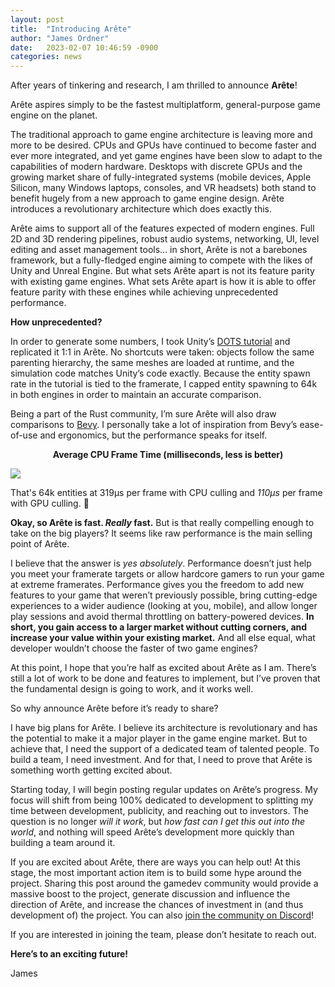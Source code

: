 ```yaml
---
layout: post
title:  "Introducing Arête"
author: "James Ordner"
date:   2023-02-07 10:46:59 -0900
categories: news
---
```

After years of tinkering and research, I am thrilled to announce **Arête**!

Arête aspires simply to be the fastest multiplatform, general-purpose game engine on the planet.

The traditional approach to game engine architecture is leaving more and more to be desired. CPUs and GPUs have continued to become faster and ever more integrated, and yet game engines have been slow to adapt to the capabilities of modern hardware. Desktops with discrete GPUs and the growing market share of fully-integrated systems (mobile devices, Apple Silicon, many Windows laptops, consoles, and VR headsets) both stand to benefit hugely from a new approach to game engine design. Arête introduces a revolutionary architecture which does exactly this.

Arête aims to support all of the features expected of modern engines. Full 2D and 3D rendering pipelines, robust audio systems, networking, UI, level editing and asset management tools… in short, Arête is not a barebones framework, but a fully-fledged engine aiming to compete with the likes of Unity and Unreal Engine. But what sets Arête apart is not its feature parity with existing game engines. What sets Arête apart is how it is able to offer feature parity with these engines while achieving unprecedented performance.

**How unprecedented?**

In order to generate some numbers, I took Unity’s [DOTS tutorial][DOTS-tutorial] and replicated it 1:1 in Arête. No shortcuts were taken: objects follow the same parenting hierarchy, the same meshes are loaded at runtime, and the simulation code matches Unity’s code exactly. Because the entity spawn rate in the tutorial is tied to the framerate, I capped entity spawning to 64k in both engines in order to maintain an accurate comparison.

Being a part of the Rust community, I’m sure Arête will also draw comparisons to [Bevy][bevy]. I personally take a lot of inspiration from Bevy’s ease-of-use and ergonomics, but the performance speaks for itself.

<p style="text-align: center;"><b>Average CPU Frame Time (milliseconds, less is better)</b></p>
<img src="/arete/assets/posts/2023-02-07/frametime.svg" style="display: block; margin: 0 auto">

That's 64k entities at 319μs per frame with CPU culling and *110μs* per frame with GPU culling. 🤯

**Okay, so Arête is fast. *Really* fast.** But is that really compelling enough to take on the big players? It seems like raw performance is the main selling point of Arête.

I believe that the answer is *yes absolutely*. Performance doesn’t just help you meet your framerate targets or allow hardcore gamers to run your game at extreme framerates. Performance gives you the freedom to add new features to your game that weren’t previously possible, bring cutting-edge experiences to a wider audience (looking at you, mobile), and allow longer play sessions and avoid thermal throttling on battery-powered devices. **In short, you gain access to a larger market without cutting corners, and increase your value within your existing market.** And all else equal, what developer wouldn’t choose the faster of two game engines?

At this point, I hope that you’re half as excited about Arête as I am. There’s still a lot of work to be done and features to implement, but I’ve proven that the fundamental design is going to work, and it works well.

So why announce Arête before it’s ready to share?

I have big plans for Arête. I believe its architecture is revolutionary and has the potential to make it a major player in the game engine market. But to achieve that, I need the support of a dedicated team of talented people. To build a team, I need investment. And for that, I need to prove that Arête is something worth getting excited about.

Starting today, I will begin posting regular updates on Arête’s progress. My focus will shift from being 100% dedicated to development to splitting my time between development, publicity, and reaching out to investors. The question is no longer *will it work*, but *how fast can I get this out into the world*, and nothing will speed Arête’s development more quickly than building a team around it.

If you are excited about Arête, there are ways you can help out! At this stage, the most important action item is to build some hype around the project. Sharing this post around the gamedev community would provide a massive boost to the project, generate discussion and influence the direction of Arête, and increase the chances of investment in (and thus development of) the project. You can also [join the community on Discord][discord]!

If you are interested in joining the team, please don’t hesitate to reach out.

**Here’s to an exciting future!**

James

[DOTS-tutorial]: https://github.com/Unity-Technologies/EntityComponentSystemSamples/tree/master/EntitiesSamples/EntitiesTutorial
[bevy]: https://bevyengine.org/
[discord]: https://discord.gg/hRQSxztaFP
